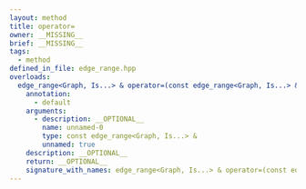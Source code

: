```yaml
---
layout: method
title: operator=
owner: __MISSING__
brief: __MISSING__
tags:
  - method
defined_in_file: edge_range.hpp
overloads:
  edge_range<Graph, Is...> & operator=(const edge_range<Graph, Is...> &):
    annotation:
      - default
    arguments:
      - description: __OPTIONAL__
        name: unnamed-0
        type: const edge_range<Graph, Is...> &
        unnamed: true
    description: __OPTIONAL__
    return: __OPTIONAL__
    signature_with_names: edge_range<Graph, Is...> & operator=(const edge_range<Graph, Is...> &)
---
```

